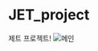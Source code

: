 # JET_project
제트 프로젝트!
![메인](https://user-images.githubusercontent.com/79763173/109420465-ff3cab00-7a15-11eb-894d-7e52854d03f8.png)
